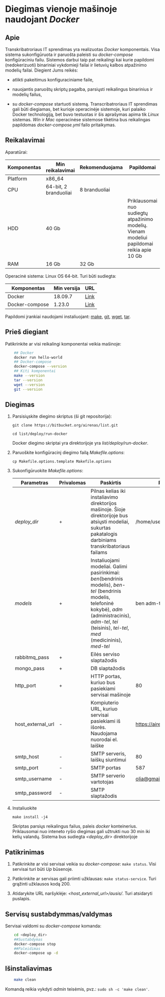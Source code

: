 # Diegimas vienoje mašinoje naudojant *Docker*

## Apie

Transkribatroriaus IT sprendimas yra realizuotas *Docker* komponentais. Visa sistema sukonfigūruota ir paruošta paleisti su *docker-compose* konfigūraciniu failu. Sistemos darbui taip pat reikalingi kai kurie papildomi (nedokerizuoti) binariniai vykdomieji failai ir lietuvių kalbos atpažinimo modelių failai. Diegient Jums reikės:

- atlikti pakeitimus konfiguraciniame faile,

- nauojantis paruoštų skriptų pagalba, parsiųsti reikalingus binarinius ir modelių failus,
- su *docker-compose* startuoti sistemą.
Transcribatroriaus IT sprendimas gali būti diegiamas, bet kurioje operacinėje sistemoje, kuri palaiko Docker technologiją, bet buvo testuotas ir šis aprašymas apima tik *Linux* sistemas. *Win* ir *Mac* operacinėse sistemose tikėtina bus reikalingas papildomas *docker-compose.yml* failo pritaikymas.

## Reikalavimai

Aparatūrai:

| Komponentas | Min reikalavimai | Rekomenduojama | Papildomai |
| ---|-|-|-|
| Platform | x86_64 | | |
| CPU | 64-bit, 2 branduoliai | 8 branduoliai | |
| HDD | 40 Gb | | Priklausomai nuo sudiegtų atpažinimo modelių. Vienam modeliui papildomai reikia apie 10 Gb |
| RAM  | 16 Gb | 32 Gb | |

Operacinė sistema: Linux OS 64-bit. Turi būti sudiegta:

| Komponentas | Min versija | URL |
| ---|-|-|
| Docker | 18.09.7 | [Link](https://docs.docker.com/engine/install/)
| Docker-compose | 1.23.0 | [Link](https://docs.docker.com/compose/install/) |

Papildomi įrankiai naudojami instaliuojant: [make](https://www.gnu.org/software/make/manual/make.html), [git](https://git-scm.com/download/linux), [wget](https://www.gnu.org/software/wget/manual/wget.html), [tar](https://www.gnu.org/software/tar/manual/).

## Prieš diegiant

Patikrinkite ar visi reikalingi komponentai veikia mašinoje: 

```bash
    ## Docker
    docker run hello-world
    ## Docker-compose
    docker-compose --version
    ## Kiti komponentai
    make --version
    tar --version
    wget --version
    git --version
```

## Diegimas

1. Parsisiųskite diegimo skriptus (ši git repositorija):

    `git clone https://bitbucket.org/airenas/list.git`
    
    `cd list/deploy/run-docker`

    Docker diegimo skriptai yra direktorijoje yra *list/deploy/run-docker*.

1. Paruoškite konfigūracinį diegimo failą *Makefile.options*:

    `cp Makefile.options.template Makefile.options`

1. Sukonfigūruokite *Makefile.options*:

    | Parametras | Privalomas | Paskirtis |Pvz |
    | ---|-|-|-|
    | *deploy_dir* | + | Pilnas kelias iki instaliavimo direktorijos mašinoje. Šioje direktorijoje bus atsiųsti modeliai, sukurtas pakatalogis darbiniams transkribatoriaus failams | /home/user/list
    | *models* | + | Instaliuojami modeliai. Galimi pasirinkimai: *ben*(bendrinis modelis),  *ben-tel* (bendrinis modelis, telefoninė kokybė), *adm* (administracinis), *adm-tel*, *tei* (teisinis), *tei-tel*, *med* (medicininis), *med-tel* | ben adm-tel |
    | rabbitmq_pass | + | Eilės serviso slaptažodis ||
    | mongo_pass | + |DB slaptažodis ||
    | http_port | + | HTTP portas, kuriuo bus pasiekiami servisai mašinoje | 80 |
    | host_external_url | - | Kompiuterio URL, kuriuo servisai pasiekiami iš išorės. Naudojama nuorodai el. laiške | <https://airenas.eu:7054> |
    | smtp_host | - |SMTP serveris, laiškų siuntimui | 80 |
    | smtp_port | - |SMTP portas | 587 |
    | smtp_username | - | SMTP serverio vartotojas | olia@gmail.com |
    | smtp_password | - | SMTP slaptažodis |  |

1. Instaliuokite

    `make install -j4`

    Skriptas parsiųs reikalingus failus, paleis *docker* konteinerius. Priklausomai nuo inteneto ryšio diegimas gali užtrukti nuo 30 min iki kelių valandų.
    Sistema bus sudiegta *<deploy_dir>* direktorijoje

## Patikrinimas

1. Patikrinkite ar visi servisai veikia su *docker-compose*: `make status`. Visi servisai turi būti *Up* būsenoje.

1. Patikrinkite ar servisas gali priimti užklausas: `make status-service`. Turi grąžinti užklausos kodą 200.

1. Atidarykite URL naršyklėje: *<host_external_url>/ausis/*. Turi atsidaryti puslapis.

## Servisų sustabdymmas/valdymas

Servisai valdomi su *docker-compose* komanda:

```bash
    cd <deploy_dir>
    ##Sustabdymas
    docker-compose stop
    ##Paleidimas
    docker-compose up -d
```

## Išinstaliavimas

```bash
    make clean
```

Komandą reikia vykdyti *admin* teisėmis, pvz.: `sudo sh -c 'make clean'`.
